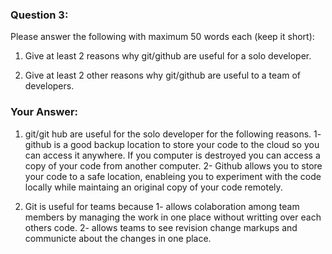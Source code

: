 ### Question 3:

Please answer the following with maximum 50 words each (keep it short):

1. Give at least 2 reasons why git/github are useful for a solo developer.

1. Give at least 2 other reasons why git/github are useful to a team of developers.

### Your Answer:


1. git/git hub are useful for the solo developer for the following reasons. 
    1- github is a good backup location to store your code to the cloud so you can access it anywhere.  If you computer is 
    destroyed you can access a copy of your code from another computer.
    2-   Github allows you to store your code to a safe location, enableing you to experiment with the code locally while maintaing an original copy of your code remotely.  

2. Git is useful for teams because
    1- allows colaboration among team members by managing the work in one place without writting over each others code. 
    2- allows teams to see revision change markups and communicte about the changes in one place. 